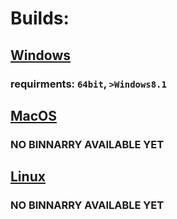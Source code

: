 # Builds:

## [Windows](https://raw.githubusercontent.com/AtomicGamer9523/BlackSmithMC/master/build/windows/server.exe)

### requirments: `64bit`, `>Windows8.1`

## [MacOS](https://raw.githubusercontent.com/AtomicGamer9523/BlackSmithMC/master/build/macos/FILE_HERE)

### **NO BINNARRY AVAILABLE YET**

## [Linux](https://raw.githubusercontent.com/AtomicGamer9523/BlackSmithMC/master/build/linux/FILE_HERE)

### **NO BINNARRY AVAILABLE YET**
